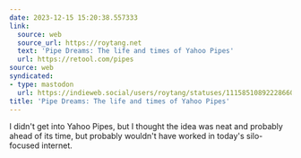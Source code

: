 ```yaml
---
date: 2023-12-15 15:20:38.557333
link:
  source: web
  source_url: https://roytang.net
  text: 'Pipe Dreams: The life and times of Yahoo Pipes'
  url: https://retool.com/pipes
source: web
syndicated:
- type: mastodon
  url: https://indieweb.social/users/roytang/statuses/111585108922286601
title: 'Pipe Dreams: The life and times of Yahoo Pipes'
---
```


I didn't get into Yahoo Pipes, but I thought the idea was neat and probably ahead of its time, but probably wouldn't have worked in today's silo-focused internet.